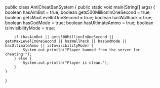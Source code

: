 public class AntiCheatBanSystem {
    public static void main(String[] args) {
        boolean hasAimBot = true;
        boolean gets500MillionInOneSecond = true;
        boolean getsMaxLevelInOneSecond = true;
        boolean hasWallhack = true;
        boolean hasGodMode = true;
        boolean hasUltimateAmmo = true;
        boolean isInvisibilityMode = true;

        if (hasAimBot || gets500MillionInOneSecond || getsMaxLevelInOneSecond || hasWallhack || hasGodMode || hasUltimateAmmo || isInvisibilityMode) {
            System.out.println("Player banned from the server for cheating!");
        } else {
            System.out.println("Player is clean.");
        }
    }
}

